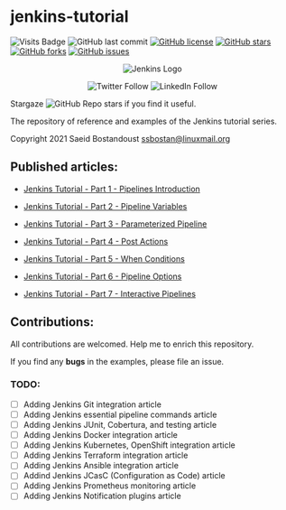 # jenkins-tutorial

![Visits Badge](https://badges.pufler.dev/visits/ssbostan/jenkins-tutorial)
![GitHub last commit](https://img.shields.io/github/last-commit/ssbostan/jenkins-tutorial)
[![GitHub license](https://img.shields.io/github/license/ssbostan/jenkins-tutorial)](https://github.com/ssbostan/jenkins-tutorial/blob/master/LICENSE)
[![GitHub stars](https://img.shields.io/github/stars/ssbostan/jenkins-tutorial)](https://github.com/ssbostan/jenkins-tutorial/stargazers)
[![GitHub forks](https://img.shields.io/github/forks/ssbostan/jenkins-tutorial)](https://github.com/ssbostan/jenkins-tutorial/network)
[![GitHub issues](https://img.shields.io/github/issues/ssbostan/jenkins-tutorial)](https://github.com/ssbostan/jenkins-tutorial/issues)

<p align="center">
 <img alt="Jenkins Logo" src="https://www.jenkins.io/images/logo-title-opengraph.png">
</p>

<p align="center">
 <img alt="Twitter Follow" src="https://img.shields.io/twitter/follow/b9t_ir?style=social">
 <img alt="LinkedIn Follow" src="https://shields.io/badge/style-ssbostan-black?logo=linkedin&label=LinkedIn&link=https://www.linkedin.com/in/ssbostan">
</p>

Stargaze ![GitHub Repo stars](https://img.shields.io/github/stars/ssbostan/jenkins-tutorial?style=social) if you find it useful.

The repository of reference and examples of the Jenkins tutorial series.

Copyright 2021 Saeid Bostandoust <ssbostan@linuxmail.org>

## Published articles:

 - [Jenkins Tutorial - Part 1 - Pipelines Introduction](https://itnext.io/jenkins-tutorial-part-1-pipelines-bd1397cf5509)

 - [Jenkins Tutorial - Part 2 - Pipeline Variables](https://itnext.io/jenkins-tutorial-part-2-pipeline-variables-5e4783aa2c07)

 - [Jenkins Tutorial - Part 3 - Parameterized Pipeline](https://itnext.io/jenkins-tutorial-part-3-parameterized-pipeline-3898643ac6ad)

 - [Jenkins Tutorial - Part 4 - Post Actions](https://itnext.io/jenkins-tutorial-part-4-post-actions-e5d0ef1e3c39)

 - [Jenkins Tutorial - Part 5 - When Conditions](https://itnext.io/jenkins-tutorial-part-5-when-conditions-76e61fc8ac0e)

 - [Jenkins Tutorial - Part 6 - Pipeline Options](https://itnext.io/jenkins-tutorial-part-6-pipeline-options-5ccd05035aaf)

 - [Jenkins Tutorial - Part 7 - Interactive Pipelines](https://itnext.io/jenkins-tutorial-part-7-interactive-pipelines-a739b23ac41c)

## Contributions:

All contributions are welcomed. Help me to enrich this repository.

If you find any **bugs** in the examples, please file an issue.

### TODO:

 - [ ] Adding Jenkins Git integration article
 - [ ] Adding Jenkins essential pipeline commands article
 - [ ] Adding Jenkins JUnit, Cobertura, and testing article
 - [ ] Adding Jenkins Docker integration article
 - [ ] Adding Jenkins Kubernetes, OpenShift integration article
 - [ ] Adding Jenkins Terraform integration article
 - [ ] Adding Jenkins Ansible integration article
 - [ ] Addind Jenkins JCasC (Configuration as Code) article
 - [ ] Adding Jenkins Prometheus monitoring article
 - [ ] Adding Jenkins Notification plugins article
